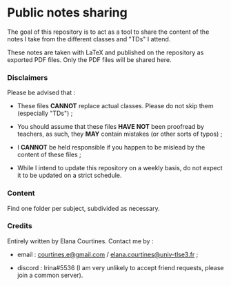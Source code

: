 # Public notes sharing



The goal of this repository is to act as a tool to share the content of the notes I take from the different classes and "TDs" I attend.

These notes are taken with LaTeX and published on the repository as exported PDF files. Only the PDF files will be shared here.



### Disclaimers

Please be advised that :

- These files **CANNOT** replace actual classes. Please do not skip them (especially "TDs") ;

- You should assume that these files **HAVE NOT** been proofread by teachers, as such, they **MAY** contain mistakes (or other sorts of typos) ;

- I **CANNOT** be held responsible if you happen to be mislead by the content of these files ;

- While I intend to update this repository on a weekly basis, do not expect it to be updated on a strict schedule.



### Content

Find one folder per subject, subdivided as necessary.

### Credits

Entirely written by Elana Courtines.
Contact me by :

- email : courtines.e@gmail.com / elana.courtines@univ-tlse3.fr ;

- discord : Irina#5536 (I am very unlikely to accept friend requests, please join a common server).
